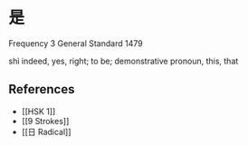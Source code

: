 # 是
Frequency 3
General Standard 1479

shì
indeed, yes, right; to be; demonstrative pronoun, this, that

## References
- [[HSK 1]]
- [[9 Strokes]]
- [[日 Radical]]